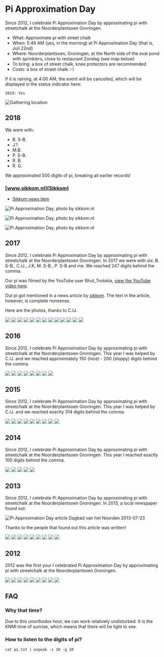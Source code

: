 # Pi Approximation Day

Since 2012, I celebrate Pi Approximation Day by approximating pi 
with streetchalk at the Noorderplantsoen Groningen.

 * What: Approximate pi with street chalk
 * When: 5:46 AM (yes, in the morning) at Pi Approximation Day (that is, Juli 22nd)
 * Where: Noorderplantsoen, Groningen, at the North side of the oval pond with sprinklers, 
   close to restaurant Zondag (see map below)
 * To bring: a box of street chalk, knee protectors are recommended
 * Costs: a box of street chalk :-)

If it is raining, at 4:00 AM, the event will be cancelled, 
which will be displayed in the status indicator here:

```
2019: Yes
```

![Gathering location](map.png)

## 2018

We were with: 

 * B. S-B.
 * J.?.  
 * M.B.
 * P. S-B.
 * R. B.
 * R. G.

We approximated 500 digits of pi, breaking all earlier records!

### [www.sikkom.nl](Sikkom)

 * [Sikkom news item](https://www.sikkom.nl/bier-jonkos-tag-foutje-pi-benaderingsdag-gevierd-in-noorderplantsoen/)

![Pi Approximation Day, photo by sikkom.nl](pics/2018_sikkom_1.jpg)

![Pi Approximation Day, photo by sikkom.nl](pics/2018_sikkom_2.jpg)

![Pi Approximation Day, photo by sikkom.nl](pics/2018_sikkom_3.jpg)

## 2017

Since 2012, I celebrate Pi Approximation Day by approximating pi with streetchalk at the Noorderplantsoen Groningen. 
In 2017 we were with six: B. S-B., C.IJ., J.K, M. S-B., P. S-B and me. We reached 247 digits behind the comma.  

Our pi was filmed by the YouTube user Bhut_Trolokia, <a href="https://www.youtube.com/watch?v=zBL1f0vJxJs">view the YouTube video here</a>.

Out pi got mentioned in a news article by <a href="https://www.sikkom.nl/video-vreemde-227-boodschap-noorderplantsoen/">sikkom</a>.
The text in the article, however, is complete nonsense.

Here are the photos, thanks to C.IJ.

![](pics/RC_PiApproximationDay2017_1.jpg)
![](pics/RC_PiApproximationDay2017_2.jpg)
![](pics/RC_PiApproximationDay2017_3.jpg)
![](pics/RC_PiApproximationDay2017_4.jpg)
![](pics/RC_PiApproximationDay2017_5.jpg)
![](pics/RC_PiApproximationDay2017_6.jpg)
![](pics/RC_PiApproximationDay2017_7.jpg)
![](pics/RC_PiApproximationDay2017_8.jpg)
![](pics/RC_PiApproximationDay2017_9.jpg)
![](pics/RC_PiApproximationDay2017_10.jpg)
![](pics/RC_PiApproximationDay2017_11.jpg)
![](pics/RC_PiApproximationDay2017_12.jpg)
![](pics/RC_PiApproximationDay2017_13.jpg)

## 2016

Since 2012, I celebrate Pi Approximation Day by approximating pi with streetchalk at the Noorderplantsoen Groningen. 
This year I was helped by C.IJ. and we reached approximately 150 (nice) - 200 (sloppy) digits behind the comma.

![](pics/RC_PiApproximationDay2016_1.jpg")
![](pics/RC_PiApproximationDay2016_2.jpg")
![](pics/RC_PiApproximationDay2016_3.jpg")
![](pics/RC_PiApproximationDay2016_4.jpg")
![](pics/RC_PiApproximationDay2016_5.jpg")
![](pics/RC_PiApproximationDay2016_6.jpg")
![](pics/RC_PiApproximationDay2016_7.jpg")
![](pics/RC_PiApproximationDay2016_8.jpg")

## 2015

Since 2012, I celebrate Pi Approximation Day by approximating pi with streetchalk at the Noorderplantsoen Groningen. 
This year I was helped by C.IJ. and we reached exactly 314 digits behind the comma.

![](pics/RC_PiApproximationDay2015_1.jpg)
![](pics/RC_PiApproximationDay2015_2.jpg)
![](pics/RC_PiApproximationDay2015_3.jpg)
![](pics/RC_PiApproximationDay2015_4.jpg)
![](pics/RC_PiApproximationDay2015_5.jpg)
![](pics/RC_PiApproximationDay2015_6.jpg)
![](pics/RC_PiApproximationDay2015_7.jpg)
![](pics/RC_PiApproximationDay2015_8.jpg)
![](pics/RC_PiApproximationDay2015_9.jpg)

## 2014

Since 2012, I celebrate Pi Approximation Day by approximating pi with streetchalk at the Noorderplantsoen Groningen. This year I reached
exactly 100 digits behind the comma. 

![](pics/RC_PiApproximationDay2014_1.jpg)
![](pics/RC_PiApproximationDay2014_2.jpg)
![](pics/RC_PiApproximationDay2014_3.jpg)
![](pics/RC_PiApproximationDay2014_4.jpg)
![](pics/RC_PiApproximationDay2014_5.png)

## 2013

Since 2012, I celebrate Pi Approximation Day by approximating pi with streetchalk at the Noorderplantsoen Groningen. 
In 2013, a local newspaper found out:

![Pi Approximation Day article Dagbad van het Noorden 2013-07-23](pics/RC_20130722.jpg)

Thanks to the people that found out this article was written!

![](pics/RC_PiApproximationDay2013_1.jpg)
![](pics/RC_PiApproximationDay2013_2.jpg)
![](pics/RC_PiApproximationDay2013_3.jpg)
![](pics/RC_PiApproximationDay2013_4.jpg)
![](pics/RC_PiApproximationDay2013_5.jpg)
![](pics/RC_PiApproximationDay2013_6.jpg)
![](pics/RC_PiApproximationDay2013_7.jpg)
![](pics/RC_PiApproximationDay2013_8.jpg)
![](pics/RC_PiApproximationDay2013_9.jpg)

## 2012

2012 was the first your I celebrated Pi Approximation Day 
by approximating pi with streetchalk at the Noorderplantsoen Groningen.

![](pics/RC_PiApproximationDay2012_1.jpg)
![](pics/RC_PiApproximationDay2012_2.jpg)
![](pics/RC_PiApproximationDay2012_3.jpg)
![](pics/RC_PiApproximationDay2012_4.jpg)
![](pics/RC_PiApproximationDay2012_5.jpg)
![](pics/RC_PiApproximationDay2012_6.jpg)
![](pics/RC_PiApproximationDay2012_7.jpg)
![](pics/RC_PiApproximationDay2012_8.jpg)
![](pics/RC_PiApproximationDay2012_9.jpg)

## FAQ

### Why that time?

Due to this unorthodox hour, we can work relatively undisturbed. 
It is the KNMI time of sunrise, which means that there will be light to see. 

### How to listen to the digits of pi?

```
cat pi.txt | espeak -s 10 -g 10
```
